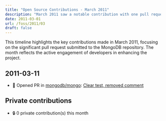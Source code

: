 ```yaml
---
title: "Open Source Contributions - March 2011"
description: "March 2011 saw a notable contribution with one pull request opened in the MongoDB repository, showcasing ongoing development and collaboration efforts."
date: 2011-03-01
url: /foss/2011/03
draft: false
---
```


This timeline highlights the key contributions made in March 2011, focusing on the significant pull request submitted to the MongoDB repository. The month reflects the active engagement of developers in enhancing the project.

## 2011-03-11

- 🔀 Opened PR in [mongodb/mongo](https://github.com/mongodb/mongo): [Clear test, removed comment](https://github.com/mongodb/mongo/pull/29)

## Private contributions

- 🔒 0 private contribution(s) this month

